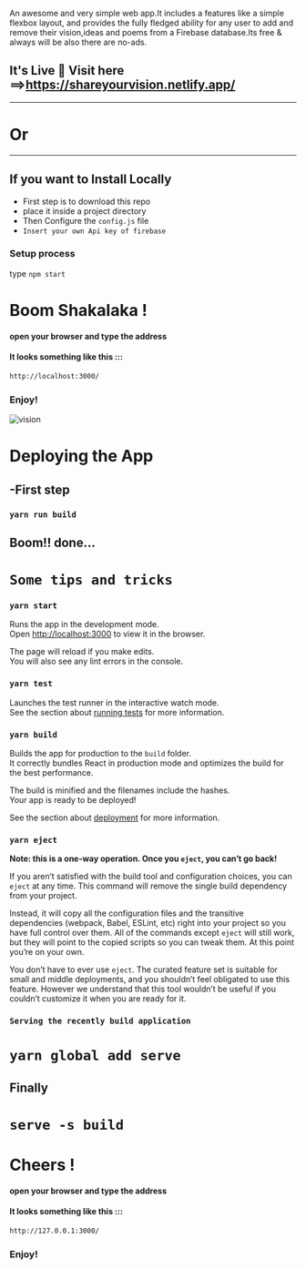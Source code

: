 An awesome and very simple web app.It includes a features like a simple flexbox layout, and provides the fully fledged ability for any user to add and remove their vision,ideas and poems from a Firebase database.Its free & always will be also there are no-ads.

## It's Live 🎉 Visit here ==>https://shareyourvision.netlify.app/
---
# Or 
---
## If you want to Install Locally
- First step is to download this repo 
- place it inside a project directory 
- Then Configure the `config.js` file 
- `Insert your own Api key of firebase`

### Setup process
type `npm start`

# Boom Shakalaka !
#### open your browser and type the address 
#### It looks something like this :::
~~~bash
http://localhost:3000/
~~~
### Enjoy!
![vision](https://user-images.githubusercontent.com/37651620/87466868-c0004c00-c636-11ea-9cb3-5e807bf24791.gif)

# Deploying the App

## -First step 
### `yarn run build`

## Boom!! done...

# `Some tips and tricks`
### `yarn start`

Runs the app in the development mode.<br />
Open [http://localhost:3000](http://localhost:3000) to view it in the browser.

The page will reload if you make edits.<br />
You will also see any lint errors in the console.

### `yarn test`

Launches the test runner in the interactive watch mode.<br />
See the section about [running tests](https://facebook.github.io/create-react-app/docs/running-tests) for more information.

### `yarn build`

Builds the app for production to the `build` folder.<br />
It correctly bundles React in production mode and optimizes the build for the best performance.

The build is minified and the filenames include the hashes.<br />
Your app is ready to be deployed!

See the section about [deployment](https://facebook.github.io/create-react-app/docs/deployment) for more information.

### `yarn eject`

**Note: this is a one-way operation. Once you `eject`, you can’t go back!**

If you aren’t satisfied with the build tool and configuration choices, you can `eject` at any time. This command will remove the single build dependency from your project.

Instead, it will copy all the configuration files and the transitive dependencies (webpack, Babel, ESLint, etc) right into your project so you have full control over them. All of the commands except `eject` will still work, but they will point to the copied scripts so you can tweak them. At this point you’re on your own.

You don’t have to ever use `eject`. The curated feature set is suitable for small and middle deployments, and you shouldn’t feel obligated to use this feature. However we understand that this tool wouldn’t be useful if you couldn’t customize it when you are ready for it.


### `Serving the recently build application`
# `yarn global add serve`

## Finally
# `serve -s build`

# Cheers !
#### open your browser and type the address 
#### It looks something like this :::
~~~bash
http://127.0.0.1:3000/
~~~
### Enjoy!
